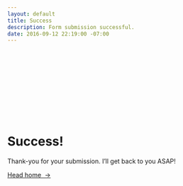 ```yaml
---
layout: default
title: Success
description: Form submission successful.
date: 2016-09-12 22:19:00 -07:00
---
```


<div class="mw-1024  u-mar-auto  u-mar-b05  u-textAlign-center" style="padding-top: 150px; padding-bottom: 150px;">
    <h1 class="u-noMargin  u-mar-b01"><strong>Success!</strong></h1>
    <p class="as-h3  u-noMargin">Thank-you for your submission. I’ll get back to you ASAP!</p>
    <p class="mw-1024  u-mar-t00  u-mar-auto  u-mar-b05"><a class="Btn  u-mar-t02" href="/" title="Contact me">Head home&nbsp;&nbsp;&rarr;</a></p>
</div>